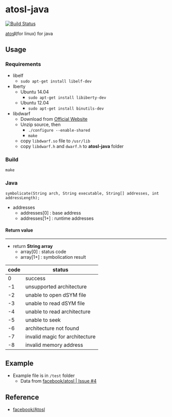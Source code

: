 # atosl-java

[![Build Status](https://travis-ci.org/honeyqa/atosl-java.svg)](https://travis-ci.org/honeyqa/atosl-java)

[atos](https://developer.apple.com/library/mac/documentation/Darwin/Reference/ManPages/man1/atos.1.html)**l**(for linux) for java

## Usage
### Requirements

* libelf
	* `sudo apt-get install libelf-dev`
* Iberty
	* Ubuntu 14.04 
		* `sudo apt-get install libiberty-dev` 
	* Ubuntu 12.04
		* `sudo apt-get install binutils-dev`
* libdwarf
	* Download from [Official Website](http://www.prevanders.net/dwarf.html)
	* Unzip source, then 
		* `./configure --enable-shared`
		* `make`
	* copy `libdwarf.so` file to `/usr/lib`
	* copy `libdwarf.h` and `dwarf.h` to **atosl-java** folder 

### Build

```
make
```

### Java
```
symbolicate(String arch, String executable, String[] addresses, int addressLength);
```
* addresses
	* addresses[0] : base address
	* addresses[1+] : runtime addresses

#### Return value
---
* return **String array**
	* array[0] : status code
	* array[1+] : symbolication result

| code | status |
| --- | --- |
| 0 | success |
| -1 | unsupported architecture |
| -2 | unable to open dSYM file |
| -3 | unable to read dSYM file |
| -4 | unable to read architecture |
| -5 | unable to seek |
| -6 | architecture not found |
| -7 | invalid magic for architecture |
| -8 | invalid memory address |


## Example
* Example file is in `/test` folder
	* Data from [facebook/atosl | Issue #4](https://github.com/facebook/atosl/issues/4#issuecomment-36735953) 

## Reference
* [facebook/Atosl](https://github.com/facebook/atosl)

